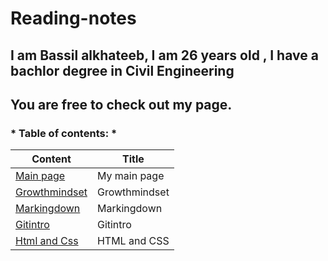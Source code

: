 # Reading-notes
## I am Bassil alkhateeb, I am 26 years old , I have a bachlor degree in Civil Engineering
## You are free to check out my page.
### * Table of contents: * 
| Content |   Title    |
| ------- | ---------- |
|  [Main page](https://github.com/Bassilalkhateeb/reading-repo) | My main page |
| [Growthmindset](https://bassilalkhateeb.github.io/reading-repo/growthmindset) | Growthmindset |
| [Markingdown](https://bassilalkhateeb.github.io/reading-repo/markingdown) | Markingdown |
| [Gitintro](https://bassilalkhateeb.github.io/reading-repo/Gitintro) | Gitintro |
| [Html and Css](https://github.com/Bassilalkhateeb/reading-repo/blob/main/html%20and%20css.md) | HTML and CSS |
